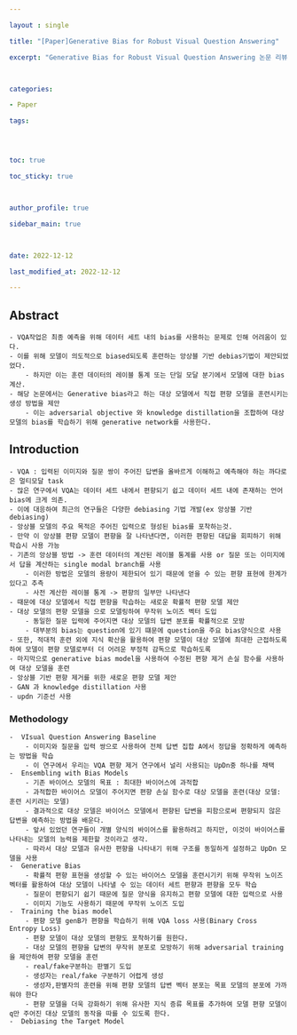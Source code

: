 ```yaml
---

layout : single

title: "[Paper]Generative Bias for Robust Visual Question Answering"

excerpt: "Generative Bias for Robust Visual Question Answering 논문 리뷰"



categories:

- Paper

tags:




toc: true

toc_sticky: true



author_profile: true

sidebar_main: true



date: 2022-12-12

last_modified_at: 2022-12-12

---
```


## Abstract  
    - VQA작업은 최종 예측을 위해 데이터 세트 내의 bias를 사용하는 문제로 인해 어려움이 있다.
    - 이를 위해 모델이 의도적으로 biased되도록 훈련하는 앙상블 기반 debias기법이 제안되었었다.
        - 하지만 이는 훈련 데이터의 레이블 통계 또는 단일 모달 분기에서 모델에 대한 bias 계산.
    - 해당 논문에서는 Generative bias라고 하는 대상 모델에서 직접 편향 모델을 훈련시키는 생성 방법을 제안
        - 이는 adversarial objective 와 knowledge distillation을 조합하여 대상 모델의 bias를 학습하기 위해 generative network를 사용한다.

## Introduction  
    - VQA : 입력된 이미지와 질문 쌍이 주어진 답변을 올바르게 이해하고 예측해야 하는 까다로은 멀티모달 task
    - 많은 연구에서 VQA는 데이터 세트 내에서 편향되기 쉽고 데이터 세트 내에 존재하는 언어 bias에 크게 의존.
    - 이에 대응하여 최근의 연구들은 다양한 debiasing 기법 개발(ex 앙상블 기반 debiasing)
    - 앙상블 모델의 주요 목적은 주어진 입력으로 형성된 bias를 포착하는것.
    - 만약 이 앙상블 편향 모델이 편향을 잘 나타낸다면, 이러한 편향된 대답을 회피하기 위해 학습시 사용 가능
    - 기존의 앙상블 방법 -> 훈련 데이터의 계산된 레이블 통계를 사용 or 질문 또는 이미지에서 답을 계산하는 single modal branch를 사용
        - 이러한 방법은 모델의 용량이 제한되어 있기 때문에 얻을 수 있는 편향 표현에 한계가 있다고 추측
        - 사전 계산한 레이블 통계 -> 편향의 일부만 나타낸다
    - 때문에 대상 모델에서 직접 편향을 학습하는 새로운 확률적 편향 모델 제안
    - 대상 모델의 편향 모델을 으로 모델링하여 무작위 노이즈 벡터 도입
        - 동일한 질문 입력에 주어지면 대상 모델의 답변 분포를 확률적으로 모방
        - 대부분의 bias는 question에 있기 떄문에 question을 주요 bias양식으로 사용
    - 또한, 적대적 훈련 외에 지식 확산을 활용하여 편향 모델이 대상 모델에 최대한 근접하도록 하여 모델이 편향 모델로부터 더 어려운 부정적 감독으로 학습하도록
    - 마지막으로 generative bias model을 사용하여 수정된 편향 제거 손실 함수를 사용하여 대상 모델을 훈련
    - 앙상블 기반 편향 제거를 위한 새로운 편향 모델 제안
    - GAN 과 knowledge distillation 사용
    - updn 기준선 사용
### Methodology  
    -  VIsual Question Answering Baseline  
        - 이미지와 질문을 입력 쌍으로 사용하여 전체 답변 집합 A에서 정답을 정확하게 예측하는 방법을 학습
        - 이 연구에서 우리는 VQA 편향 제거 연구에서 널리 사용되는 UpDn중 하나를 채택
    -  Ensembling with Bias Models  
        - 기존 바이어스 모델의 목표 : 최대한 바이어스에 과적합
        - 과적합한 바이어스 모델이 주어지면 편향 손실 함수로 대상 모델을 훈련(대상 모델: 훈련 시키려는 모델)
        - 결과적으로 대상 모델은 바이어스 모델에서 편향된 답변을 피함으로써 편향되지 않은 답변을 예측하는 방법을 배운다.
        - 앞서 있었던 연구들이 개별 양식의 바이어스를 활용하려고 하지만, 이것이 바이어스를 나타내는 모델의 능력을 제한할 것이라고 생각.
        - 따라서 대상 모델과 유사한 편향을 나타내기 위해 구조를 동일하게 설정하고 UpDn 모델을 사용
    -  Generative Bias  
        - 확률적 편향 표현을 생성할 수 있는 바이어스 모델을 훈련시기키 위해 무작위 노이즈 벡터를 활용하여 대상 모델이 나타낼 수 있는 데이터 세트 편향과 편향을 모두 학습
        - 질문이 편향되기 쉽기 때문에 질문 양식을 유지하고 편향 모델에 대한 입력으로 사용
        - 이미지 기능도 사용하기 때문에 무작위 노이즈 도입
    -  Training the bias model  
        - 편향 모델 genB가 편향을 학습하기 위해 VQA loss 사용(Binary Cross Entropy Loss)
        - 편향 모델이 대상 모델의 편향도 포착하기를 원한다.
        - 대상 모델의 편향을 답변의 무작위 분포로 모방하기 위해 adversarial training을 제안하여 편향 모델을 훈련
        - real/fake구분하는 판별기 도입
        - 생성자는 real/fake 구분하기 어렵게 생성
        - 생성자,판별자의 훈련을 위해 편향 모델의 답변 벡터 분포는 목표 모델의 분포에 가까워야 한다
        - 편향 모델을 더욱 강화하기 위해 유사한 지식 증류 목표를 추가하여 모델 편향 모델이 q만 주어진 대상 모델의 동작을 따를 수 있도록 한다.
    -  Debiasing the Target Model